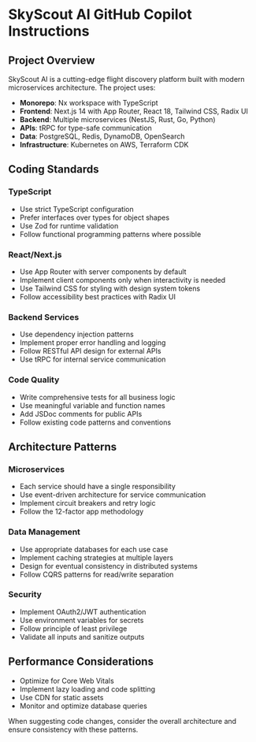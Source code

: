 # SkyScout AI GitHub Copilot Instructions

<!-- Use this file to provide workspace-specific custom instructions to Copilot. For more details, visit https://code.visualstudio.com/docs/copilot/copilot-customization#_use-a-githubcopilotinstructionsmd-file -->

## Project Overview

SkyScout AI is a cutting-edge flight discovery platform built with modern microservices architecture. The project uses:

- **Monorepo**: Nx workspace with TypeScript
- **Frontend**: Next.js 14 with App Router, React 18, Tailwind CSS, Radix UI
- **Backend**: Multiple microservices (NestJS, Rust, Go, Python)
- **APIs**: tRPC for type-safe communication
- **Data**: PostgreSQL, Redis, DynamoDB, OpenSearch
- **Infrastructure**: Kubernetes on AWS, Terraform CDK

## Coding Standards

### TypeScript

- Use strict TypeScript configuration
- Prefer interfaces over types for object shapes
- Use Zod for runtime validation
- Follow functional programming patterns where possible

### React/Next.js

- Use App Router with server components by default
- Implement client components only when interactivity is needed
- Use Tailwind CSS for styling with design system tokens
- Follow accessibility best practices with Radix UI

### Backend Services

- Use dependency injection patterns
- Implement proper error handling and logging
- Follow RESTful API design for external APIs
- Use tRPC for internal service communication

### Code Quality

- Write comprehensive tests for all business logic
- Use meaningful variable and function names
- Add JSDoc comments for public APIs
- Follow existing code patterns and conventions

## Architecture Patterns

### Microservices

- Each service should have a single responsibility
- Use event-driven architecture for service communication
- Implement circuit breakers and retry logic
- Follow the 12-factor app methodology

### Data Management

- Use appropriate databases for each use case
- Implement caching strategies at multiple layers
- Design for eventual consistency in distributed systems
- Follow CQRS patterns for read/write separation

### Security

- Implement OAuth2/JWT authentication
- Use environment variables for secrets
- Follow principle of least privilege
- Validate all inputs and sanitize outputs

## Performance Considerations

- Optimize for Core Web Vitals
- Implement lazy loading and code splitting
- Use CDN for static assets
- Monitor and optimize database queries

When suggesting code changes, consider the overall architecture and ensure consistency with these patterns.
